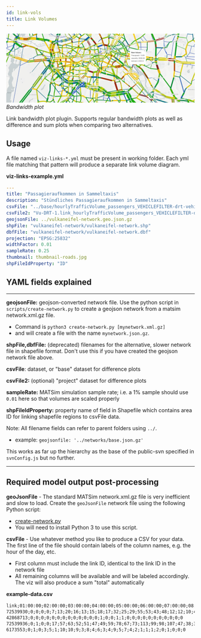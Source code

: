 ```yaml
---
id: link-vols
title: Link Volumes
---
```


![bandwidth banner](../static/img/links.jpg)
_Bandwidth plot_

Link bandwidth plot plugin. Supports regular bandwidth plots as well as difference and sum plots when comparing two alternatives.

## Usage

A file named `viz-links-*.yml` must be present in working folder. Each yml file matching that pattern will produce a separate link volume diagram.

**viz-links-example.yml**

```yaml
---
title: "Passagieraufkommen in Sammeltaxis"
description: "Stündliches Passagieraufkommen in Sammeltaxis"
csvFile: "../base/hourlyTrafficVolume_passengers_VEHICLEFILTER-drt-vehicles.csv"
csvFile2: "Vu-DRT-1.link_hourlyTrafficVolume_passengers_VEHICLEFILTER-drt-vehicles.csv"
geojsonFile: ../vulkaneifel-network.geo.json.gz
shpFile: "vulkaneifel-network/vulkaneifel-network.shp"
dbfFile: "vulkaneifel-network/vulkaneifel-network.dbf"
projection: "EPSG:25832"
widthFactor: 0.01
sampleRate: 0.25
thumbnail: thumbnail-roads.jpg
shpFileIdProperty: "ID"
```

## YAML fields explained

---

**geojsonFile:** geojson-converted network file. Use the python script in `scripts/create-network.py` to create a geojson network from a matsim network.xml.gz file.

- Command is `python3 create-network.py [mynetwork.xml.gz]`
- and will create a file with the name `mynetwork.json.gz`.

**shpFile,dbfFile:** (deprecated) filenames for the alternative, slower network file in shapefile format. Don't use this if you have created the geojson network file above.

**csvFile**: dataset, or "base" dataset for difference plots

**csvFile2:** (optional) "project" dataset for difference plots

**sampleRate:** MATSim simulation sample rate; i.e. a 1% sample should use `0.01` here so that volumes are scaled properly

**shpFileIdProperty:** property name of field in Shapefile which contains area ID for linking shapefile regions to csvFile data.

Note: All filename fields can refer to parent folders using `../`.

- example: `geojsonfile: '../networks/base.json.gz'`

This works as far up the hierarchy as the base of the public-svn specified in `svnConfig.js` but no further.

---

## Required model output post-processing

**geoJsonFile** - The standard MATSim network.xml.gz file is very inefficient and slow to load. Create the `geoJsonFile` network file using the following Python script:

- [create-network.py](https://aftersim.github.io/docs/scripts/create-network.py)
- You will need to install Python 3 to use this script.

**csvFile** - Use whatever method you like to produce a CSV for your data. The first line of the file should contain labels of the column names, e.g. the hour of the day, etc.

- First column must include the link ID, identical to the link ID in the network file
- All remaining columns will be available and will be labeled accordingly. The viz will also produce a sum "total" automatically

**example-data.csv**

```
link;01:00:00;02:00:00;03:00:00;04:00:00;05:00:00;06:00:00;07:00:00;08:00:00;09:00:00;10:00:00;11:00:00;12:00:00;13:00:00;14:00:00;15:00:00;16:00:00;17:00:00;18:00:00;19:00:00;20:00:00;21:00:00;22:00:00;23:00:00;24:00:00;25:00:00;26:00:00;27:00:00;28:00:00;30:00:00
72539930;0;0;0;0;7;13;20;16;13;15;18;17;32;25;29;55;53;43;48;12;12;10;4;4;4;0;0;0;0
42868713;0;0;0;0;0;0;0;0;0;0;0;0;0;1;0;0;1;1;0;0;0;0;0;0;0;0;0;0;0
72539936;0;1;0;0;17;57;63;52;51;47;49;59;78;67;73;113;99;98;107;47;38;36;24;13;4;0;0;0;0
6173553;0;1;0;3;5;1;10;10;9;3;8;4;6;3;4;9;5;7;4;2;1;1;1;2;0;1;0;0;0
```
